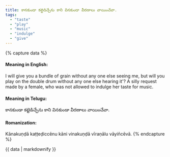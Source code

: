 ```yaml
---
title: కానకుండా కట్టెడిచ్చేను కాని వినకుండా వీరణాలు వాయించేవా.
tags:
  - "taste"
  - "play"
  - "music"
  - "indulge"
  - "give"
---
```


{% capture data %}
#### Meaning in English:
I will give you a bundle of grain without any one else seeing me, but will you play on the double drum without any one else hearing it'?
A silly request made by a female, who was not allowed to indulge her taste for music.

#### Meaning in Telugu:
కానకుండా కట్టెడిచ్చేను కాని వినకుండా వీరణాలు వాయించేవా.

#### Romanization:
Kānakuṇḍā kaṭṭeḍiccēnu kāni vinakuṇḍā vīraṇālu vāyin̄cēvā.
{% endcapture %}

{{ data | markdownify }}

